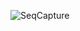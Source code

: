 ![SeqCapture](https://user-images.githubusercontent.com/70285457/144474926-81c3d2b0-e1dc-4937-881f-6d3d638c86bf.PNG)

